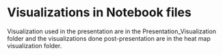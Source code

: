 # Visualizations in Notebook files

Visualization used in the presentation are in the Presentation_Visualization folder and the visualizations done post-presentation are in the heat map visualization folder.
